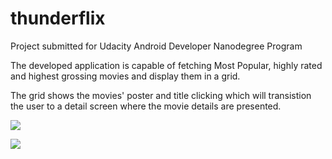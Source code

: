 # thunderflix
Project submitted for Udacity Android Developer Nanodegree Program

The developed application is capable of fetching Most Popular, highly rated and highest grossing movies and display them in a grid. 

The grid shows the movies' poster and title clicking which will transistion the user to a detail screen where the movie details are presented.

![]({{site.baseurl}}/https://dl.dropboxusercontent.com/u/68770421/Screenshot_20151228-190849.png)

![]({{site.baseurl}}/https://dl.dropboxusercontent.com/u/68770421/Screenshot_20151228-190913.png)
